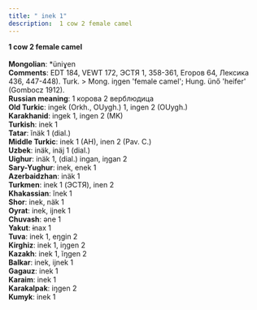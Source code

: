 ```yaml
---
title: " inek 1"
description:  1 cow 2 female camel
---
```

<strong> 1 cow 2 female camel</strong><br><br>
<strong>Mongolian</strong>:  *üniɣen<br>
<strong>Comments</strong>:  EDT 184, VEWT 172, ЭСТЯ 1, 358-361, Егоров 64, Лексика 436, 447-448). Turk. > Mong. iŋgen 'female camel'; Hung. ünő 'heifer' (Gombocz 1912).<br>
<strong>Russian meaning</strong>:  1 корова 2 верблюдица<br>
<strong>Old Turkic</strong>:  ingek (Orkh., OUygh.) 1, ingen 2 (OUygh.)<br>
<strong>Karakhanid</strong>:  ingek 1, ingen 2 (MK)<br>
<strong>Turkish</strong>:  inek 1<br>
<strong>Tatar</strong>:  ĭnäk 1 (dial.)<br>
<strong>Middle Turkic</strong>:  inek 1 (AH), inen 2 (Pav. C.)<br>
<strong>Uzbek</strong>:  inäk, inäj 1 (dial.)<br>
<strong>Uighur</strong>:  inäk 1, (dial.) ingan, iŋgan 2<br>
<strong>Sary-Yughur</strong>:  inek, enek 1<br>
<strong>Azerbaidzhan</strong>:  inäk 1<br>
<strong>Turkmen</strong>:  inek 1 (ЭСТЯ), inen 2<br>
<strong>Khakassian</strong>:  ĭnek 1<br>
<strong>Shor</strong>:  inek, näk 1<br>
<strong>Oyrat</strong>:  inek, ijnek 1<br>
<strong>Chuvash</strong>:  ǝne 1<br>
<strong>Yakut</strong>:  ɨnax 1<br>
<strong>Tuva</strong>:  inek 1, eŋgin 2<br>
<strong>Kirghiz</strong>:  inek 1, iŋgen 2<br>
<strong>Kazakh</strong>:  inek 1, ĭŋgen 2<br>
<strong>Balkar</strong>:  inek, ijnek 1<br>
<strong>Gagauz</strong>:  inek 1<br>
<strong>Karaim</strong>:  inek 1<br>
<strong>Karakalpak</strong>:  iŋgen 2<br>
<strong>Kumyk</strong>:  inek 1<br>


